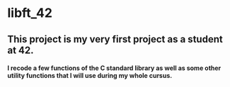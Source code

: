 # libft_42
## This project is my very first project as a student at 42. 
#### I recode a few functions of the C standard library as well as some other utility functions that I will use during my whole cursus.

